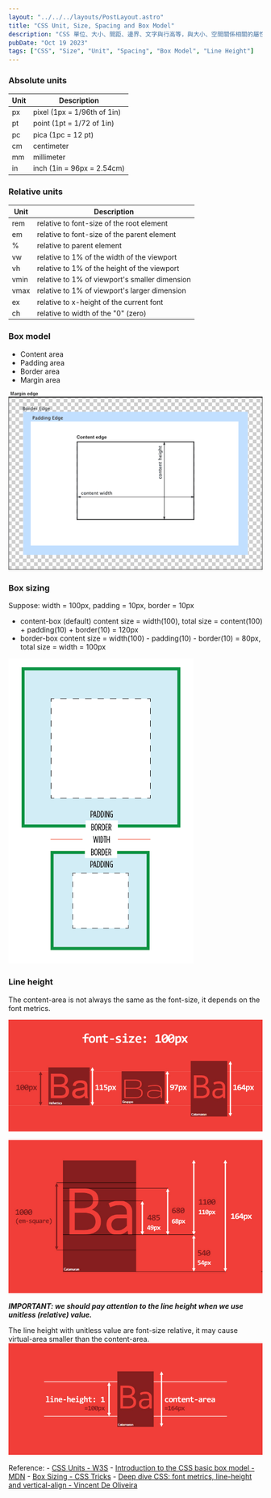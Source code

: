 ```yaml
---
layout: "../../../layouts/PostLayout.astro"
title: "CSS Unit, Size, Spacing and Box Model"
description: "CSS 單位、大小、間距、邊界、文字與行高等，與大小、空間關係相關的屬性"
pubDate: "Oct 19 2023"
tags: ["CSS", "Size", "Unit", "Spacing", "Box Model", "Line Height"]
---
```


### Absolute units

<table>
    <thead>
        <tr>
            <th>Unit</th>
            <th>Description</th>
        </tr>
    </thead>
    <tbody>
        <tr>
            <td>px</td>
            <td>pixel (1px = 1/96th of 1in)</td>
        </tr>
        <tr>
            <td>pt</td>
            <td>point (1pt = 1/72 of 1in)</td>
        </tr>
        <tr>
            <td>pc</td>
            <td>pica (1pc = 12 pt)</td>
        </tr>
        <tr>
            <td>cm</td>
            <td>centimeter</td>
        </tr>
        <tr>
            <td>mm</td>
            <td>millimeter</td>
        </tr>
        <tr>
            <td>in</td>
            <td>inch (1in = 96px = 2.54cm)</td>
        </tr>
    </tbody>
</table>

### Relative units

<table>
    <thead>
        <tr>
            <th>Unit</th>
            <th>Description</th>
        </tr>
    </thead>
    <tbody>
        <tr>
            <td>rem</td>
            <td>relative to font-size of the root element</td>
        </tr>
        <tr>
            <td>em</td>
            <td>relative to font-size of the parent element</td>
        </tr>
        <tr>
            <td>%</td>
            <td>relative to parent element</td>
        </tr>
        <tr>
            <td>vw</td>
            <td>relative to 1% of the width of the viewport</td>
        </tr>
        <tr>
            <td>vh</td>
            <td>relative to 1% of the height of the viewport</td>
        </tr>
        <tr>
            <td>vmin</td>
            <td>relative to 1% of viewport's smaller dimension</td>
        </tr>
        <tr>
            <td>vmax</td>
            <td>relative to 1% of viewport's larger dimension</td>
        </tr>
        <tr>
            <td>ex</td>
            <td>relative to x-height of the current font</td>
        </tr>
        <tr>
            <td>ch</td>
            <td>relative to width of the "0" (zero)</td>
        </tr>
    </tbody>
</table>

### Box model

-   Content area
-   Padding area
-   Border area
-   Margin area

![](../../../assets/images/css-box-model.png)

### Box sizing

Suppose:
width = 100px, padding = 10px, border = 10px

-   content-box (default)
    content size = width(100), total size = content(100) + padding(10) + border(10) = 120px
-   border-box
    content size = width(100) - padding(10) - border(10) = 80px, total size = width = 100px

![](../../../assets/images/css-box-sizing.webp)

### Line height

The content-area is not always the same as the font-size, it depends on the font metrics.

![](../../../assets/images/css-font-size-line-height.png)

![](../../../assets/images/css-upm-px-equivalent.png)

***IMPORTANT: we should pay attention to the line height when we use unitless (relative) value.***

The line height with unitless value are font-size relative, it may cause virtual-area smaller than the content-area.
![](../../../assets/images/css-line-height-1.png)


Reference:
\- [CSS Units - W3S](https://www.w3schools.com/cssref/css_units.php)
\- [Introduction to the CSS basic box model - MDN](https://developer.mozilla.org/en-US/docs/Web/CSS/CSS_box_model/Introduction_to_the_CSS_box_model)
\- [Box Sizing - CSS Tricks](https://css-tricks.com/box-sizing)
\- [Deep dive CSS: font metrics, line-height and vertical-align - Vincent De Oliveira](https://iamvdo.me/en/blog/css-font-metrics-line-height-and-vertical-align)
